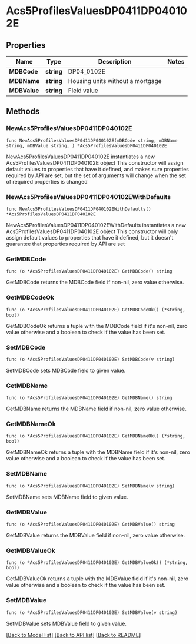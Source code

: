 # Acs5ProfilesValuesDP0411DP040102E

## Properties

Name | Type | Description | Notes
------------ | ------------- | ------------- | -------------
**MDBCode** | **string** | DP04_0102E | 
**MDBName** | **string** | Housing units without a mortgage | 
**MDBValue** | **string** | Field value | 

## Methods

### NewAcs5ProfilesValuesDP0411DP040102E

`func NewAcs5ProfilesValuesDP0411DP040102E(mDBCode string, mDBName string, mDBValue string, ) *Acs5ProfilesValuesDP0411DP040102E`

NewAcs5ProfilesValuesDP0411DP040102E instantiates a new Acs5ProfilesValuesDP0411DP040102E object
This constructor will assign default values to properties that have it defined,
and makes sure properties required by API are set, but the set of arguments
will change when the set of required properties is changed

### NewAcs5ProfilesValuesDP0411DP040102EWithDefaults

`func NewAcs5ProfilesValuesDP0411DP040102EWithDefaults() *Acs5ProfilesValuesDP0411DP040102E`

NewAcs5ProfilesValuesDP0411DP040102EWithDefaults instantiates a new Acs5ProfilesValuesDP0411DP040102E object
This constructor will only assign default values to properties that have it defined,
but it doesn't guarantee that properties required by API are set

### GetMDBCode

`func (o *Acs5ProfilesValuesDP0411DP040102E) GetMDBCode() string`

GetMDBCode returns the MDBCode field if non-nil, zero value otherwise.

### GetMDBCodeOk

`func (o *Acs5ProfilesValuesDP0411DP040102E) GetMDBCodeOk() (*string, bool)`

GetMDBCodeOk returns a tuple with the MDBCode field if it's non-nil, zero value otherwise
and a boolean to check if the value has been set.

### SetMDBCode

`func (o *Acs5ProfilesValuesDP0411DP040102E) SetMDBCode(v string)`

SetMDBCode sets MDBCode field to given value.


### GetMDBName

`func (o *Acs5ProfilesValuesDP0411DP040102E) GetMDBName() string`

GetMDBName returns the MDBName field if non-nil, zero value otherwise.

### GetMDBNameOk

`func (o *Acs5ProfilesValuesDP0411DP040102E) GetMDBNameOk() (*string, bool)`

GetMDBNameOk returns a tuple with the MDBName field if it's non-nil, zero value otherwise
and a boolean to check if the value has been set.

### SetMDBName

`func (o *Acs5ProfilesValuesDP0411DP040102E) SetMDBName(v string)`

SetMDBName sets MDBName field to given value.


### GetMDBValue

`func (o *Acs5ProfilesValuesDP0411DP040102E) GetMDBValue() string`

GetMDBValue returns the MDBValue field if non-nil, zero value otherwise.

### GetMDBValueOk

`func (o *Acs5ProfilesValuesDP0411DP040102E) GetMDBValueOk() (*string, bool)`

GetMDBValueOk returns a tuple with the MDBValue field if it's non-nil, zero value otherwise
and a boolean to check if the value has been set.

### SetMDBValue

`func (o *Acs5ProfilesValuesDP0411DP040102E) SetMDBValue(v string)`

SetMDBValue sets MDBValue field to given value.



[[Back to Model list]](../README.md#documentation-for-models) [[Back to API list]](../README.md#documentation-for-api-endpoints) [[Back to README]](../README.md)



